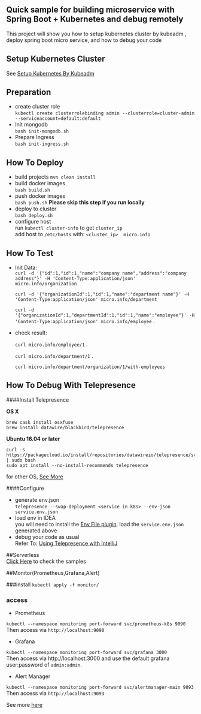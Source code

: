 ## Quick sample for building microservice with Spring Boot + Kubernetes and debug remotely

This project will show you how to setup kubernetes cluster by kubeadm , deploy spring boot micro service, and how to debug your code

## Setup Kubernetes Cluster
See [Setup Kubernetes By Kubeadm](./kubeadm/setup.md)
## Preparation  
* create cluster role  
`kubectl create clusterrolebinding admin --clusterrole=cluster-admin --serviceaccount=default:default` 
* Init mongodb  
`bash init-mongodb.sh`  
* Prepare Ingress  
`bash init-ingress.sh`
## How To Deploy

* build projects
`mvn clean install`
* build docker images  
`bash build.sh` 
* push docker images  
`bash push.sh` **Please skip this step if you run locally**
* deploy to cluster  
`bash deploy.sh`  
* configure host  
run `kubectl cluster-info` to get  `cluster_ip`  
add host to `/etc/hosts` with:
   `<cluster_ip>  micro.info`

## How To Test
* Init Data:  
   `curl -d '{"id":1,"id":1,"name":"company name","address":"company address"}' -H 'Content-Type:application/json' micro.info/organization` 
   
   `curl -d '{"organizationId":1,"id":1,"name":"department name"}' -H 'Content-Type:application/json' micro.info/department` 
   
   `curl -d '{"organizationId":1,"departmentId":1,"id":1,"name":"employee"}' -H 'Content-Type:application/json' micro.info/employee` . 
    
* check result:  

    `curl micro.info/employee/1` . 
   
    `curl micro.info/department/1` . 
    
    `curl micro.info/department/organization/1/with-employees`
    
## How To Debug  With Telepresence

####Install Telepresence  

**OS X**
```
brew cask install osxfuse
brew install datawire/blackbird/telepresence
```  
**Ubuntu 16.04 or later**  
```
curl -s https://packagecloud.io/install/repositories/datawireio/telepresence/script.deb.sh | sudo bash
sudo apt install --no-install-recommends telepresence
```  

for other OS, [See More](https://www.telepresence.io/reference/install)

  
####Configure 
* generate env.json  
`telepresence --swap-deployment <service in k8s> --env-json service.env.json`
* load env in IDEA  
you will need to install the [Env File plugin](https://plugins.jetbrains.com/plugin/7861-envfile).
load the `service.env.json` generated above
* debug your code as usual  
Refer To: [Using Telepresence with IntelliJ](https://www.telepresence.io/tutorials/intellij)

##Serverless  
[Click Here](https://github.com/shawnliujw/serverless-kubernetes-sample/blob/master/README.md) to check the samples  

##Monitor(Prometheus,Grafana,Alert)  

###install 
`kubectl apply -f monitor/`
### access  
* Prometheus  

`kubectl --namespace monitoring port-forward svc/prometheus-k8s 9090`  
Then access via `http://localhost:9090`

* Grafana

`kubectl --namespace monitoring port-forward svc/grafana 3000`  
Then access via http://localhost:3000 and use the default grafana user:password of `admin:admin`.

* Alert Manager

`kubectl --namespace monitoring port-forward svc/alertmanager-main 9093`  
Then access via    `http://localhost:9093`


See more [here](https://github.com/coreos/kube-prometheus)